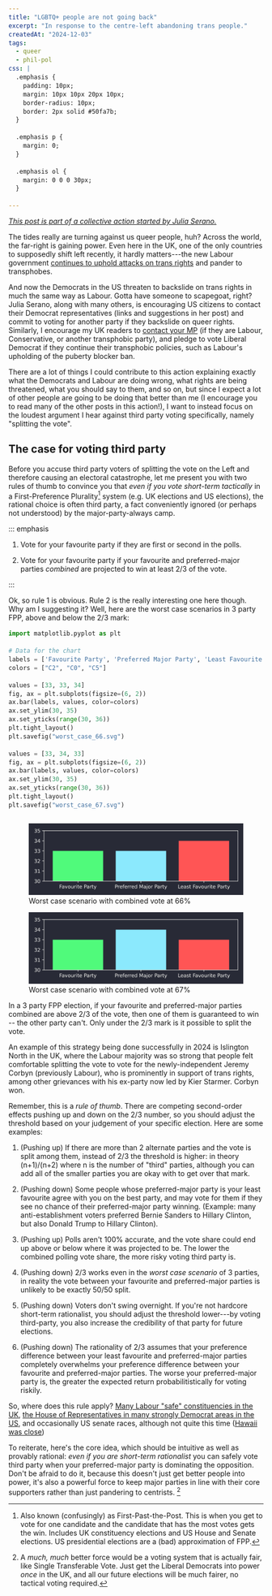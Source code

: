 ```yaml
---
title: "LGBTQ+ people are not going back"
excerpt: "In response to the centre-left abandoning trans people."
createdAt: "2024-12-03"
tags:
  - queer
  - phil-pol
css: |
  .emphasis {
    padding: 10px;
    margin: 10px 10px 20px 10px;
    border-radius: 10px;
    border: 2px solid #50fa7b;
  }

  .emphasis p {
    margin: 0;
  }

  .emphasis ol {
    margin: 0 0 0 30px;
  }

---
```


_[This post is part of a collective action started by Julia
Serano.](https://juliaserano.substack.com/p/lgbtq-people-are-not-going-back)_

The tides really are turning against us queer people, huh? Across the world,
the far-right is gaining power. Even here in the UK, one of the only countries
to supposedly shift left recently, it hardly matters---the new Labour
government [continues to uphold attacks on trans
rights](https://www.scientificamerican.com/article/the-u-k-s-cass-review-badly-fails-trans-children/)
and pander to transphobes.

And now the Democrats in the US threaten to backslide on trans rights in much
the same way as Labour. Gotta have someone to scapegoat, right? Julia Serano,
along with many others, is encouraging US citizens to contact their Democrat
representatives (links and suggestions in her post) and commit to voting for
another party if they backslide on queer rights. Similarly, I encourage my UK
readers to [contact your
MP](https://www.parliament.uk/get-involved/contact-an-mp-or-lord/contact-your-mp/)
(if they are Labour, Conservative, or another transphobic party), and pledge to
vote Liberal Democrat if they continue their transphobic policies, such as
Labour's upholding of the puberty blocker ban.

There are a lot of things I could contribute to this action
explaining exactly what the Democrats and Labour are doing wrong, what rights
are being threatened, what you should say to them, and so on, but since I
expect a lot of other people are going to be doing that better than me (I
encourage you to read many of the other posts in this action!), I
want to instead focus on the loudest argument I hear against third party voting
specifically, namely "splitting the vote".

## The case for voting third party

Before you accuse third party voters of splitting the vote on the Left and
therefore causing an electoral catastrophe, let me present you with two rules
of thumb to convince you that _even if you vote short-term tactically_ in a
First-Preference Plurality[^fpp] system (e.g. UK elections and US elections),
the rational choice is often third party, a fact conveniently ignored (or
perhaps not understood) by the major-party-always camp.

[^fpp]: Also known (confusingly) as First-Past-the-Post. This is when you get
to vote for one candidate and the candidate that has the most votes gets the
win. Includes UK constituency elections and US House and Senate elections. US
presidential elections are a (bad) approximation of FPP.

::: emphasis

1. Vote for your favourite party if they are first or second in the polls.

2. Vote for your favourite party if your favourite and preferred-major parties
_combined_ are projected to win at least 2/3 of the vote.

:::

Ok, so rule 1 is obvious. Rule 2 is the really interesting one here though. Why
am I suggesting it? Well, here are the worst case scenarios in 3 party FPP,
above and below the 2/3 mark:

```python hidden
import matplotlib.pyplot as plt

# Data for the chart
labels = ['Favourite Party', 'Preferred Major Party', 'Least Favourite Party']
colors = ["C2", "C0", "C5"]

values = [33, 33, 34]
fig, ax = plt.subplots(figsize=(6, 2))
ax.bar(labels, values, color=colors)
ax.set_ylim(30, 35)
ax.set_yticks(range(30, 36))
plt.tight_layout()
plt.savefig("worst_case_66.svg")

values = [33, 34, 33]
fig, ax = plt.subplots(figsize=(6, 2))
ax.bar(labels, values, color=colors)
ax.set_ylim(30, 35)
ax.set_yticks(range(30, 36))
plt.tight_layout()
plt.savefig("worst_case_67.svg")
```
```output hidden
```

<figure>
  <img src="./worst_case_66.svg"
       alt="a bar chart with favourte party at 33%, preferred-major at 33%, least favourite at 34%"
  />
  <figcaption>Worst case scenario with combined vote at 66%</figcaption>
</figure>

<figure>
  <img src="./worst_case_67.svg"
       alt="a bar chart with favourte party at 33%, preferred-major at 34%, least favourite at 33%"
  />
  <figcaption>Worst case scenario with combined vote at 67%</figcaption>
</figure>

In a 3 party FPP election, if your favourite and preferred-major parties
combined are above 2/3 of the vote, then one of them is guaranteed to win --
the other party can't. Only under the 2/3 mark is it possible to split the
vote.

An example of this strategy being done successfully in 2024 is Islington North
in the UK, where the Labour majority was so strong that people felt comfortable
splitting the vote to vote for the newly-independent Jeremy Corbyn (previously
Labour), who is prominently in support of trans rights, among other grievances
with his ex-party now led by Kier Starmer. Corbyn won.

Remember, this is a _rule of thumb_. There are competing second-order effects
pushing up and down on the 2/3 number, so you should adjust the threshold based
on your judgement of your specific election. Here are some examples:

1. (Pushing up) If there are more than 2 alternate parties and the vote is
split among them, instead of 2/3 the threshold is higher: in theory (n+1)/(n+2)
where n is the number of "third" parties, although you can add all of the
smaller parties you are okay with to get over that mark.

2. (Pushing down) Some people whose preferred-major party is your least
favourite agree with you on the best party, and may vote for them if they see
no chance of their preferred-major party winning. (Example: many
anti-establishment voters preferred Bernie Sanders to Hillary Clinton, but also
Donald Trump to Hillary Clinton).

3. (Pushing up) Polls aren't 100% accurate, and the vote share could
end up above or below where it was projected to be. The lower the combined
polling vote share, the more risky voting third party is.

4. (Pushing down) 2/3 works even in the _worst case scenario_ of 3 parties, in
reality the vote between your favourite and preferred-major parties is unlikely
to be exactly 50/50 split.

5. (Pushing down) Voters don't swing overnight. If you're not hardcore
short-term rationalist, you should adjust the threshold lower---by voting
third-party, you also increase the credibility of that party for future
elections.

6. (Pushing down) The rationality of 2/3 assumes that your preference difference
between your least favourite and preferred-major parties completely overwhelms
your preference difference between your favourite and preferred-major parties.
The worse your preferred-major party is, the greater the expected return
probabilitistically for voting riskily.

So, where does this rule apply? [Many Labour "safe" constituencies in the
UK](https://www.bbc.co.uk/news/election/2024/uk/results), [the House of
Representatives in many strongly Democrat areas in the
US](https://www.nytimes.com/interactive/2024/11/05/us/elections/results-house.html),
and occasionally US senate races, although not quite this time ([Hawaii was
close](https://www.nytimes.com/interactive/2024/11/05/us/elections/results-senate.html))

To reiterate, here's the core idea, which should be intuitive as well as
provably rational: _even if you are short-term rationalist_ you can safely vote
third party when your preferred-major party is dominating the opposition. Don't
be afraid to do it, because this doesn't just get better people into power,
it's also a powerful force to keep major parties in line with their core
supporters rather than just pandering to centrists. [^pr]

[^pr]: A _much, much_ better force would be a voting system that is actually
fair, like Single Transferable Vote. Just get the Liberal Democrats into power
_once_ in the UK, and all our future elections will be much fairer, no tactical
voting required.
